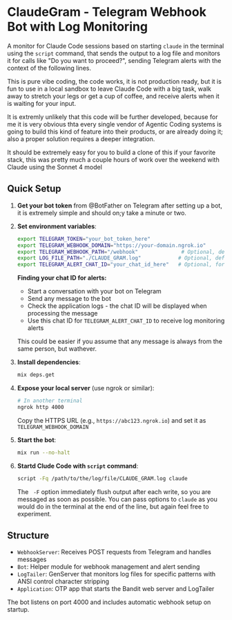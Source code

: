 # ClaudeGram - Telegram Webhook Bot with Log Monitoring

A monitor for Claude Code sessions based on starting `claude` in the terminal using the `script` command, that sends the output to a log file and monitors it for calls like "Do you want to proceed?", sending Telegram alerts with the context of the following lines.

This is pure vibe coding, the code works, it is not production ready, but it is fun to use in a local sandbox to leave Claude Code with a big task,  walk away to stretch your legs or get a cup of coffee, and receive alerts when it is waiting for your input.

It is extremly unlikely that this code will be further developed, because for me it is very obvious thta every single vendor of Agentic Coding systems is going to build this kind of feature into their products, or are already doing it; also a proper solution requires a deeper integration.

It should be extremely easy for you to build a clone of this if your favorite stack, this was pretty much a couple hours of work over the weekend with Claude using the Sonnet 4 model

## Quick Setup

1. **Get your bot token** from @BotFather on Telegram after setting up a bot, it is extremely simple and should on;y take a minute or two.

2. **Set environment variables**:
   ```bash
   export TELEGRAM_TOKEN="your_bot_token_here"
   export TELEGRAM_WEBHOOK_DOMAIN="https://your-domain.ngrok.io"
   export TELEGRAM_WEBHOOK_PATH="/webhook"              # Optional, defaults to /webhook
   export LOG_FILE_PATH="./CLAUDE_GRAM.log"            # Optional, defaults to ./CLAUDE_GRAM.log
   export TELEGRAM_ALERT_CHAT_ID="your_chat_id_here"   # Optional, for log pattern alerts
   ```

   **Finding your chat ID for alerts:**
   - Start a conversation with your bot on Telegram
   - Send any message to the bot
   - Check the application logs - the chat ID will be displayed when processing the message
   - Use this chat ID for `TELEGRAM_ALERT_CHAT_ID` to receive log monitoring alerts

   This could be easier if you assume that any message is always from the same person, but wathever.

3. **Install dependencies**:
   ```bash
   mix deps.get
   ```

4. **Expose your local server** (use ngrok or similar):
   ```bash
   # In another terminal
   ngrok http 4000
   ```
   Copy the HTTPS URL (e.g., `https://abc123.ngrok.io`) and set it as `TELEGRAM_WEBHOOK_DOMAIN`

5. **Start the bot**:
   ```bash
   mix run --no-halt
   ```

6. **Startd Clude Code with `script` command**: 
   ```bash
   script -Fq /path/to/the/log/file/CLAUDE_GRAM.log claude
   ```
   The ` -F` option immediately flush output after each write, so you are messaged as soon as possible. You can pass options to `claude` as you would do in the terminal at the end of the line, but again feel free to experiment.

## Structure

- `WebhookServer`: Receives POST requests from Telegram and handles messages
- `Bot`: Helper module for webhook management and alert sending
- `LogTailer`: GenServer that monitors log files for specific patterns with ANSI control character stripping
- `Application`: OTP app that starts the Bandit web server and LogTailer

The bot listens on port 4000 and includes automatic webhook setup on startup.

